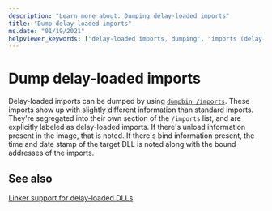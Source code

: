 ```yaml
---
description: "Learn more about: Dumping delay-loaded imports"
title: "Dump delay-loaded imports"
ms.date: "01/19/2021"
helpviewer_keywords: ["delay-loaded imports, dumping", "imports (delay-loaded)", "delay-loaded imports"]
---
```

# Dump delay-loaded imports

Delay-loaded imports can be dumped by using [`dumpbin /imports`](imports-dumpbin.md). These imports show up with slightly different information than standard imports. They're segregated into their own section of the `/imports` list, and are explicitly labeled as delay-loaded imports. If there's unload information present in the image, that is noted. If there's bind information present, the time and date stamp of the target DLL is noted along with the bound addresses of the imports.

## See also

[Linker support for delay-loaded DLLs](linker-support-for-delay-loaded-dlls.md)
